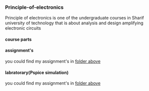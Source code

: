### Principle-of-electronics
Principle of electronics is one of the undergraduate courses in Sharif university of technology that is about analysis and design amplifying electronic circuits   

#### course parts

#### assignment's
you could find my assignment's in [folder above](https://github.com/kasrafallah/Principle-of-electronics-/tree/main/assignment's)

#### labratorary(Pspice simulation)
you could find my assignment's in [folder above](https://www.google.com)
